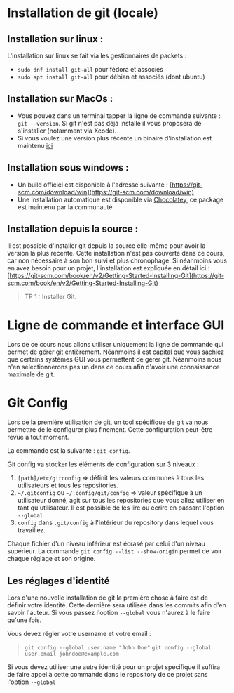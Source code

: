 # Installation de git (locale)

## Installation sur linux :

L'installation sur linux se fait via les gestionnaires de packets :

* `sudo dnf install git-all` pour fédora et associés
* `sudo apt install git-all` pour débian et associés (dont ubuntu)

## Installation sur MacOs :

* Vous pouvez dans un terminal tapper la ligne de commande suivante : `git --version`. Si git n'est pas déjà installé il vous proposera de s'installer (notamment via Xcode).
* Si vous voulez une version plus récente un binaire d'installation est maintenu [ici](https://git-scm.com/download/mac)

## Installation sous windows : 

* Un build officiel est disponible à l'adresse suivante : [https://git-scm.com/download/win](https://git-scm.com/download/win)
* Une installation automatique est disponible via [Chocolatey](https://chocolatey.org/packages/git), ce package est maintenu par la communauté.

## Installation depuis la source :

Il est possible d'installer git depuis la source elle-même pour avoir la version la plus récente. Cette installation n'est pas couverte dans ce cours, car non nécessaire à son bon suivi et plus chronophage. 
Si néanmoins vous en avez besoin pour un projet, l'installation est expliquée en détail ici : [https://git-scm.com/book/en/v2/Getting-Started-Installing-Git](https://git-scm.com/book/en/v2/Getting-Started-Installing-Git)

> TP 1 : Installer Git. 

# Ligne de commande et interface GUI

Lors de ce cours nous allons utiliser uniquement la ligne de commande qui permet de gérer git entièrement. Néanmoins il est capital que vous sachiez que certains systèmes GUI vous permettent de gérer git. Néanmoins nous n'en sélectionnerons pas un dans ce cours afin d'avoir une connaissance maximale de git. 

# Git Config

Lors de la première utilisation de git, un tool spécifique de git va nous permettre de le configurer plus finement. Cette configuration peut-être revue à tout moment. 

La commande est la suivante : `git config`.

Git config va stocker les éléments de configuration sur 3 niveaux : 

1) `[path]/etc/gitconfig` => définit les valeurs communes à tous les utilisateurs et tous les repositories.
2) `~/.gitconfig` ou `~/.config/git/config` => valeur spécifique à un utilisateur donné, agit sur tous les repositories que vous allez utiliser en tant qu'utilisateur. Il est possible de les lire ou écrire en passant l'option `--global`
3) `config` dans `.git/config` à l'intérieur du repository dans lequel vous travaillez. 

Chaque fichier d'un niveau inférieur est écrasé par celui d'un niveau supérieur. La commande `git config --list --show-origin` permet de voir chaque réglage et son origine.

## Les réglages d'identité

Lors d'une nouvelle installation de git la première chose à faire est de définir votre identité. Cette dernière sera utilisée dans les commits afin d'en savoir l'auteur. Si vous passez l'option `--global` vous n'aurez à le faire qu'une fois. 

Vous devez régler votre username et votre email : 

> `git config --global user.name "John Doe"`
> `git config --global user.email johndoe@example.com`

Si vous devez utiliser une autre identité pour un projet specifique il suffira de faire appel à cette commande dans le repository de ce projet sans l'option `--global`








